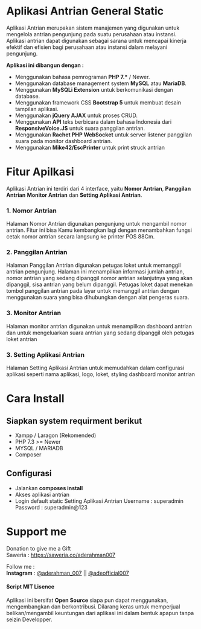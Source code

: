 # Aplikasi Antrian General Static

Aplikasi Antrian merupakan sistem manajemen yang digunakan untuk mengelola antrian pengunjung pada suatu perusahaan atau instansi. Aplikasi antrian dapat digunakan sebagai sarana untuk mencapai kinerja efektif dan efisien bagi perusahaan atau instansi dalam melayani pengunjung.

**Aplikasi ini dibangun dengan :**

- Menggunakan bahasa pemrograman **PHP 7.\*** / Newer.
- Menggunakan database management system **MySQL** atau **MariaDB**.
- Menggunakan **MySQLi Extension** untuk berkomunikasi dengan database.
- Menggunakan framework CSS **Bootstrap 5** untuk membuat desain tampilan aplikasi.
- Menggunakan **jQuery AJAX** untuk proses CRUD.
- Menggunakan **API** teks berbicara dalam bahasa Indonesia dari **ResponsiveVoice.JS** untuk suara panggilan antrian.
- Menggunakan **Rachet PHP WebSocket** untuk server listener panggilan suara pada monitor dashboard antrian.
- Menggunakan **Mike42/EscPrinter** untuk print struck antrian 

# Fitur Apilkasi

Aplikasi Antrian ini terdiri dari 4 interface, yaitu **Nomor Antrian**, **Panggilan Antrian** **Monitor Antrian** dan **Setting Aplikasi Antrian**.

### 1. Nomor Antrian

Halaman Nomor Antrian digunakan pengunjung untuk mengambil nomor antrian. Fitur ini bisa Kamu kembangkan lagi dengan menambahkan fungsi cetak nomor antrian secara langsung ke printer POS 88Cm.

### 2. Panggilan Antrian

Halaman Panggilan Antrian digunakan petugas loket untuk memanggil antrian pengunjung. Halaman ini menampilkan informasi jumlah antrian, nomor antrian yang sedang dipanggil nomor antrian selanjutnya yang akan dipanggil, sisa antrian yang belum dipanggil. Petugas loket dapat menekan tombol panggilan antrian pada layar untuk memanggil antrian dengan menggunakan suara yang bisa dihubungkan dengan alat pengeras suara.

### 3. Monitor Antrian

Halaman monitor antrian digunakan untuk menampilkan dashboard antrian dan untuk mengeluarkan suara antrian yang sedang dipanggil oleh petugas loket antrian

### 3. Setting Aplikasi Antrian

Halaman Setting Aplikasi Antrian untuk memudahkan dalam configurasi aplikasi seperti nama aplikasi, logo, loket, styling dashboard monitor antrian

# Cara Install

## Siapkan system requirment berikut

- Xampp / Laragon (Rekomended)
- PHP 7.3 >= Newer
- MYSQL / MARIADB
- Composer

## Configurasi
- Jalankan **composes install**
- Akses aplikasi antrian
- Login default static Setting Aplikasi Antrian
    Username : superadmin
    Password : superadmin@123
  
# Support me
Donation to give me a Gift   
Saweria : https://saweria.co/aderahman007

Follow me :  
**Instagram** : [@aderahman_007](https://www.instagram.com/aderahman_007) || [@adeofficial007](https://www.instagram.com/adeofficial007)

#### Script MIT Lisence
Aplikasi ini bersifat **Open Source** siapa pun dapat menggunakan, mengembangkan dan berkontribusi.
Dilarang keras untuk memperjual belikan/mengambil keuntungan dari aplikasi ini dalam bentuk apapun tanpa seizin Developper.
